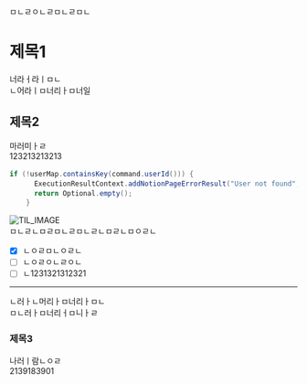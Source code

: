 ㅁㄴㄹㅇㄴㄹㅁㄴㄹㅁㄴ  
# 제목1  
너라ㅓ라ㅣㅁㄴ  
ㄴ어라ㅣㅁ너리ㅏㅁ너일  
  
## 제목2  
마러미ㅏㄹ  
123213213213  
  
```java  
if (!userMap.containsKey(command.userId())) {
      ExecutionResultContext.addNotionPageErrorResult("User not found", command.userId());
      return Optional.empty();
    }  
```  
![TIL_IMAGE](../../resources/images/7d9a87a6-9f08-435b-bf66-b2b1548101e9-이미지1.jpeg)  
ㅁㄴㄹㄴㅁㄹㅁㄴㄹㅁㄴㄹㄴㅁㄹㄴㅁㅇㄹㄴ  
  
- [x] ㄴㅇㄹㅁㄴㅇㄹㄴ  
- [ ] ㄴㅇㄹㅇㄴㄹㅇㄴ  
- [ ] ㄴ1231321312321  
  
---  
  
ㄴ러ㅏㄴ머리ㅏㅁ너리ㅏㅁㄴ  
ㅁㄴ러ㅏㅁ너리ㅓㅁ니ㅏㄹ  
  
### 제목3  
나러ㅣ람ㄴㅇㄹ  
2139183901  
  
